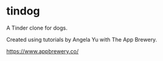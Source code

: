 # tindog
A Tinder clone for dogs.

Created using tutorials by Angela Yu with The App Brewery.

https://www.appbrewery.co/
